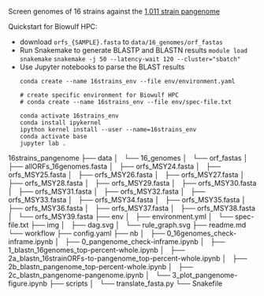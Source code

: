 Screen genomes of 16 strains against the [1,011 strain pangenome](http://1002genomes.u-strasbg.fr/files/)

Quickstart for Biowulf HPC:
- download `orfs_{SAMPLE}.fasta` to `data/16_genomes/orf_fastas`
- Run Snakemake to generate BLASTP and BLASTN results
  `module load snakemake`
  `snakemake -j 50 --latency-wait 120 --cluster="sbatch"`
- Use Jupyter notebooks to parse the BLAST results
  ```
  conda create --name 16strains_env --file env/environment.yaml

  # create specific environment for Biowulf HPC
  # conda create --name 16strains_env --file env/spec-file.txt

  conda activate 16strains_env
  conda install ipykernel
  ipython kernel install --user --name=16strains_env
  conda activate base
  jupyter lab .
  ```

16strains_pangenome 
├── data 
│   └── 16_genomes 
│       └── orf_fastas 
│           ├── allORFs_16genomes.fasta 
│           ├── orfs_MSY24.fasta 
│           ├── orfs_MSY25.fasta 
│           ├── orfs_MSY26.fasta 
│           ├── orfs_MSY27.fasta 
│           ├── orfs_MSY28.fasta 
│           ├── orfs_MSY29.fasta 
│           ├── orfs_MSY30.fasta 
│           ├── orfs_MSY31.fasta 
│           ├── orfs_MSY32.fasta 
│           ├── orfs_MSY33.fasta 
│           ├── orfs_MSY34.fasta 
│           ├── orfs_MSY35.fasta 
│           ├── orfs_MSY36.fasta 
│           ├── orfs_MSY37.fasta 
│           ├── orfs_MSY38.fasta 
│           └── orfs_MSY39.fasta 
├── env 
│   ├── environment.yml 
│   └── spec-file.txt 
├── img 
│   ├── dag.svg 
│   └── rule_graph.svg 
├── readme.md 
└── workflow 
    ├── config.yaml 
    ├── nb 
    │   ├── 0_16genomes_check-inframe.ipynb 
    │   ├── 0_pangenome_check-inframe.ipynb 
    │   ├── 1_blastn_16genomes_top-percent-whole.ipynb 
    │   ├── 2a_blastn_16strainORFs-to-pangenome_top-percent-whole.ipynb 
    │   ├── 2b_blastn_pangenome_top-percent-whole.ipynb 
    │   ├── 2c_blastn_pangenome-pangenome.ipynb 
    │   └── 3_plot_pangenome-figure.ipynb 
    ├── scripts 
    │   └── translate_fasta.py 
    └── Snakefile 
